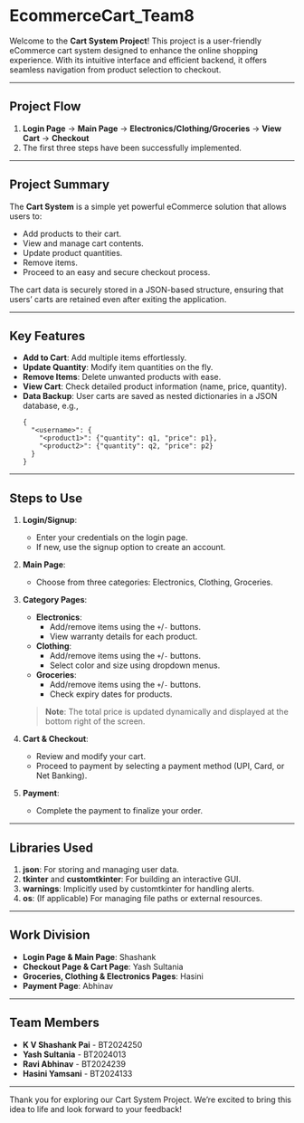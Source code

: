 # EcommerceCart_Team8

Welcome to the **Cart System Project**! This project is a user-friendly eCommerce cart system designed to enhance the online shopping experience. With its intuitive interface and efficient backend, it offers seamless navigation from product selection to checkout.

---

## **Project Flow**
1. **Login Page** → **Main Page** → **Electronics/Clothing/Groceries** → **View Cart** → **Checkout**
2. The first three steps have been successfully implemented.

---

## **Project Summary**
The **Cart System** is a simple yet powerful eCommerce solution that allows users to:
- Add products to their cart.
- View and manage cart contents.
- Update product quantities.
- Remove items.
- Proceed to an easy and secure checkout process.

The cart data is securely stored in a JSON-based structure, ensuring that users’ carts are retained even after exiting the application.

---

## **Key Features**
- **Add to Cart**: Add multiple items effortlessly.
- **Update Quantity**: Modify item quantities on the fly.
- **Remove Items**: Delete unwanted products with ease.
- **View Cart**: Check detailed product information (name, price, quantity).
- **Data Backup**: User carts are saved as nested dictionaries in a JSON database, e.g.,
  ```
  {
    "<username>": {
      "<product1>": {"quantity": q1, "price": p1},
      "<product2>": {"quantity": q2, "price": p2}
    }
  }
  ```

---

## **Steps to Use**
1. **Login/Signup**:
   - Enter your credentials on the login page.
   - If new, use the signup option to create an account.

2. **Main Page**:
   - Choose from three categories: Electronics, Clothing, Groceries.

3. **Category Pages**:
   - **Electronics**:
     - Add/remove items using the `+`/`-` buttons.
     - View warranty details for each product.
   - **Clothing**:
     - Add/remove items using the `+`/`-` buttons.
     - Select color and size using dropdown menus.
   - **Groceries**:
     - Add/remove items using the `+`/`-` buttons.
     - Check expiry dates for products.

   > **Note**: The total price is updated dynamically and displayed at the bottom right of the screen.

4. **Cart & Checkout**:
   - Review and modify your cart.
   - Proceed to payment by selecting a payment method (UPI, Card, or Net Banking).

5. **Payment**:
   - Complete the payment to finalize your order.

---

## **Libraries Used**
1. **json**: For storing and managing user data.
2. **tkinter** and **customtkinter**: For building an interactive GUI.
3. **warnings**: Implicitly used by customtkinter for handling alerts.
4. **os**: (If applicable) For managing file paths or external resources.

---

## **Work Division**
- **Login Page & Main Page**: Shashank
- **Checkout Page & Cart Page**: Yash Sultania
- **Groceries, Clothing & Electronics Pages**: Hasini
- **Payment Page**: Abhinav

---

## **Team Members**
- **K V Shashank Pai** - BT2024250
- **Yash Sultania** - BT2024013
- **Ravi Abhinav** - BT2024239
- **Hasini Yamsani** - BT2024133

---

Thank you for exploring our Cart System Project. We’re excited to bring this idea to life and look forward to your feedback!

